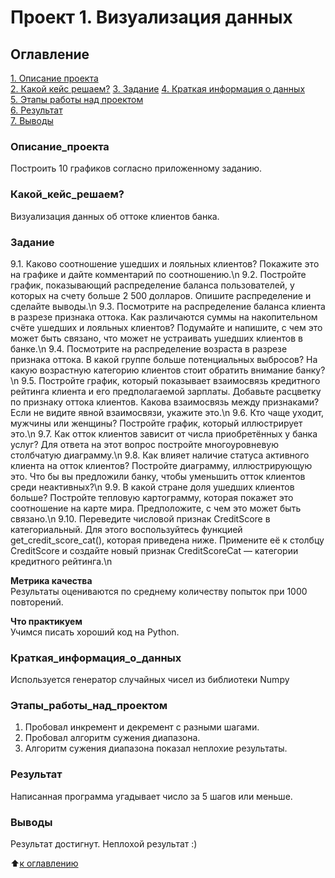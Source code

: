 # Проект 1. Визуализация данных

## Оглавление
[1. Описание проекта](https://github.com/costaM705/sf_data_science/tree/main/project_0/README.md#Описание_проекта)  
[2. Какой кейс решаем?](https://github.com/costaM705/sf_data_science/tree/main/project_0/README.md#Какой_кейс_решаем?)
[3. Задание](https://github.com/costaM705/sf_data_science/tree/main/project_0/README.md#Задание)
[4. Краткая информация о данных](https://github.com/costaM705/sf_data_science/tree/main/project_0/README.md#Краткая_информация_о_данных)  
[5. Этапы работы над проектом](https://github.com/costaM705/sf_data_science/tree/main/project_0/README.md#Этапы_работы_над_проектом)  
[6. Результат](https://github.com/costaM705/sf_data_science/tree/main/project_0/README.md#Результат)  
[7. Выводы](https://github.com/costaM705/sf_data_science/tree/main/project_0/README.md#Выводы)  


### Описание_проекта
Построить 10 графиков согласно приложенному заданию.

### Какой_кейс_решаем?
Визуализация данных об оттоке клиентов банка.

### Задание
9.1. Каково соотношение ушедших и лояльных клиентов? Покажите это на графике и дайте комментарий по соотношению.\n
9.2. Постройте график, показывающий распределение баланса пользователей, у которых на счету больше 2 500 долларов. Опишите распределение и сделайте выводы.\n
9.3. Посмотрите на распределение баланса клиента в разрезе признака оттока. Как различаются суммы на накопительном счёте ушедших и лояльных клиентов? Подумайте и напишите, с чем это может быть связано, что может не устраивать ушедших клиентов в банке.\n
9.4. Посмотрите на распределение возраста в разрезе признака оттока. В какой группе больше потенциальных выбросов? На какую возрастную категорию клиентов стоит обратить внимание банку?\n
9.5. Постройте график, который показывает взаимосвязь кредитного рейтинга клиента и его предполагаемой зарплаты. Добавьте расцветку по признаку оттока клиентов. Какова взаимосвязь между признаками? Если не видите явной взаимосвязи, укажите это.\n
9.6. Кто чаще уходит, мужчины или женщины? Постройте график, который иллюстрирует это.\n
9.7. Как отток клиентов зависит от числа приобретённых у банка услуг? Для ответа на этот вопрос постройте многоуровневую столбчатую диаграмму.\n
9.8. Как влияет наличие статуса активного клиента на отток клиентов? Постройте диаграмму, иллюстрирующую это. Что бы вы предложили банку, чтобы уменьшить отток клиентов среди неактивных?\n
9.9. В какой стране доля ушедших клиентов больше? Постройте тепловую картограмму, которая покажет это соотношение на карте мира. Предположите, с чем это может быть связано.\n
9.10. Переведите числовой признак CreditScore в категориальный. Для этого воспользуйтесь функцией get_credit_score_cat(), которая приведена ниже. Примените её к столбцу CreditScore и создайте новый признак CreditScoreCat — категории кредитного рейтинга.\n

**Метрика качества**  
Результаты оцениваются по среднему количеству попыток при 1000 повторений.

**Что практикуем**  
Учимся писать хороший код на Python.


### Краткая_информация_о_данных
Используется генератор случайных чисел из библиотеки Numpy


### Этапы_работы_над_проектом
1. Пробовал инкремент и декремент с разными шагами.
2. Пробовал алгоритм сужения диапазона.
3. Алгоритм сужения диапазона показал неплохие результаты.


### Результат
Написанная программа угадывает число за 5 шагов или меньше.


### Выводы
Результат достигнут.
Неплохой результат :)


:arrow_up:[к оглавлению](https://github.com/costaM705/sf_data_science/tree/main/project_0/README.md#Оглавление)

